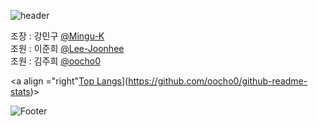 ![header](https://capsule-render.vercel.app/api?type=rounded&color=auto&height=120&section=header&text=3조github!&fontSize=40)


조장 : 강민구 [@Mingu-K](https://github.com/Mingu-K)   
조원 : 이준희 [@Lee-Joonhee](https://github.com/Lee-Joonhee)    
조원 : 김주희 [@oocho0](https://github.com/oocho0)   

<a align ="right"[Top Langs](https://github-readme-stats.vercel.app/api/top-langs/?username=oocho0)](https://github.com/oocho0/github-readme-stats)></a>


![Footer](https://capsule-render.vercel.app/api?type=waving&color=auto&height=150&section=footer)
